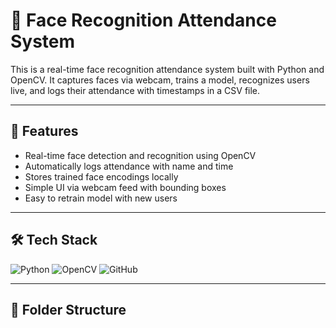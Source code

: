 # 🎯 Face Recognition Attendance System

This is a real-time face recognition attendance system built with Python and OpenCV. It captures faces via webcam, trains a model, recognizes users live, and logs their attendance with timestamps in a CSV file.

---

## 📸 Features

- Real-time face detection and recognition using OpenCV
- Automatically logs attendance with name and time
- Stores trained face encodings locally
- Simple UI via webcam feed with bounding boxes
- Easy to retrain model with new users

---

## 🛠️ Tech Stack

![Python](https://img.shields.io/badge/Python-3.13-blue.svg)
![OpenCV](https://img.shields.io/badge/OpenCV-4.x-green.svg)
![GitHub](https://img.shields.io/badge/Version-Control-Git-black.svg)

---

## 📂 Folder Structure

